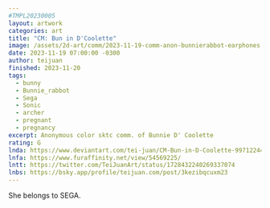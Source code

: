 ```yaml
---
#TMPL20230005
layout: artwork
categories: art
title: "CM: Bun in D'Coolette"
image: /assets/2d-art/comm/2023-11-19-comm-anon-bunnierabbot-earphones.jpg
date: 2023-11-19 07:00:00 -0300
author: teijuan
finished: 2023-11-20
tags:
  - bunny
  - Bunnie_rabbot
  - Sega
  - Sonic
  - archer
  - pregnant
  - pregnancy
excerpt: Anonymous color sktc comm. of Bunnie D' Coolette
rating: G
lnda: https://www.deviantart.com/tei-juan/CM-Bun-in-D-Coolette-997122445
lnfa: https://www.furaffinity.net/view/54569225/
lntt: https://twitter.com/TeiJuanArt/status/1728432240269337074
lnbs: https://bsky.app/profile/teijuan.com/post/3kezibqcuxm23
---
```


She belongs to SEGA.